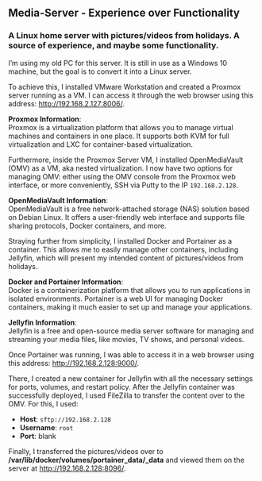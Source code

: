 ## Media-Server - Experience over Functionality

### A Linux home server with pictures/videos from holidays. A source of experience, and maybe some functionality.

I’m using my old PC for this server. It is still in use as a Windows 10 machine, but the goal is to convert it into a Linux server.

To achieve this, I installed VMware Workstation and created a Proxmox server running as a VM. I can access it through the web browser using this address: http://192.168.2.127:8006/.

**Proxmox Information**:  
Proxmox is a virtualization platform that allows you to manage virtual machines and containers in one place. It supports both KVM for full virtualization and LXC for container-based virtualization.

Furthermore, inside the Proxmox Server VM, I installed OpenMediaVault (OMV) as a VM, aka nested virtualization. I now have two options for managing OMV: either using the OMV console from the Proxmox web interface, or more conveniently, SSH via Putty to the IP `192.168.2.128`.

**OpenMediaVault Information**:  
OpenMediaVault is a free network-attached storage (NAS) solution based on Debian Linux. It offers a user-friendly web interface and supports file sharing protocols, Docker containers, and more.

Straying further from simplicity, I installed Docker and Portainer as a container. This allows me to easily manage other containers, including Jellyfin, which will present my intended content of pictures/videos from holidays.

**Docker and Portainer Information**:  
Docker is a containerization platform that allows you to run applications in isolated environments. Portainer is a web UI for managing Docker containers, making it much easier to set up and manage your applications.

**Jellyfin Information**:  
Jellyfin is a free and open-source media server software for managing and streaming your media files, like movies, TV shows, and personal videos.

Once Portainer was running, I was able to access it in a web browser using this address: http://192.168.2.128:9000/.

There, I created a new container for Jellyfin with all the necessary settings for ports, volumes, and restart policy. After the Jellyfin container was successfully deployed, I used FileZilla to transfer the content over to the OMV. For this, I used:

- **Host**: `sftp://192.168.2.128`
- **Username**: `root`
- **Port**: blank

Finally, I transferred the pictures/videos over to **/var/lib/docker/volumes/portainer_data/_data** and viewed them on the server at http://192.168.2.128:8096/.

